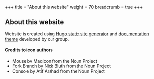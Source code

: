 +++
title = "About this website"
weight = 70
breadcrumb = true
+++

## About this website

Website is created using [Hugo static site generator](https://gohugo.io/) and [documentation theme](https://github.com/scgmlz/hugo-theme-scgdoc)
developed by our group.


#### Credits to icon authors

* Mouse by Magicon from the Noun Project
* Fork Branch by Nick Bluth from the Noun Project
* Console by Atif Arshad from the Noun Project
